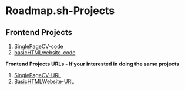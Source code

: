 # Roadmap.sh-Projects

## Frontend Projects
1. [SinglePageCV-code](https://github.com/stanleykikombo/Roadmapsh-Projects/tree/main/Frontend/singlePageCV) 
2. [basicHTMLwebsite-code](https://github.com/stanleykikombo/Roadmapsh-Projects/tree/main/Frontend/basicHTMLwebsite)
   

**Frontend Projects URLs - If your interested in doing the same projects**
  1. [SinglePageCV-URL](https://roadmap.sh/projects/single-page-cv)
  2. [BasicHTMLWebsite-URL](https://roadmap.sh/projects/basic-html-website)

   
